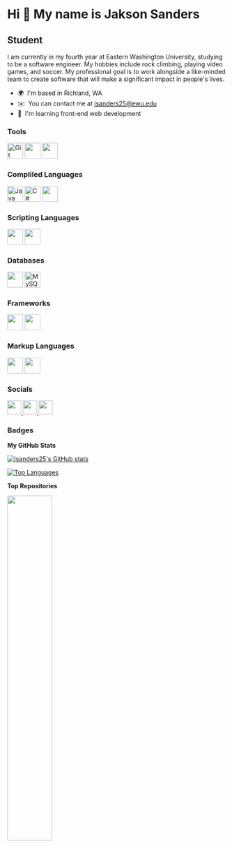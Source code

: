 Hi 👋 My name is Jakson Sanders
===============================

Student
-------

I am currently in my fourth year at Eastern Washington University, studying to be a software engineer. My hobbies include rock climbing, playing video games, and soccer. My professional goal is to work alongside a like-minded team to create software that will make a significant impact in people's lives.

* 🌍  I'm based in Richland, WA
* ✉️  You can contact me at [jsanders25@ewu.edu](mailto:jsanders25@ewu.edu)
* 🧠  I'm learning front-end web development

### Tools


<p align="left">
<a href="https://git-scm.com/" target="_blank" rel="noreferrer"><img src="https://raw.githubusercontent.com/danielcranney/readme-generator/main/public/icons/skills/git-colored.svg" width="36" height="36" alt="Git" /></a>
<img src="https://cdn.jsdelivr.net/gh/devicons/devicon@latest/icons/azuredevops/azuredevops-original.svg" width="36" height="36"/>
<img src="https://cdn.jsdelivr.net/gh/devicons/devicon@latest/icons/intellij/intellij-original.svg" width="36" height="36"/>      
                 
</p>

### Compliled Languages
<a href="https://www.oracle.com/java/" target="_blank" rel="noreferrer"><img src="https://raw.githubusercontent.com/danielcranney/readme-generator/main/public/icons/skills/java-colored.svg" width="36" height="36" alt="Java" /></a>
<a href="https://docs.microsoft.com/en-us/dotnet/csharp/" target="_blank" rel="noreferrer"><img src="https://raw.githubusercontent.com/danielcranney/readme-generator/main/public/icons/skills/csharp-colored.svg" width="36" height="36" alt="C#" /></a>
<img src="https://cdn.jsdelivr.net/gh/devicons/devicon@latest/icons/cplusplus/cplusplus-original.svg" width="36" height="36"/>

### Scripting Languages
<img src="https://cdn.jsdelivr.net/gh/devicons/devicon@latest/icons/javascript/javascript-original.svg" width="36" height="36"/>
<img src="https://cdn.jsdelivr.net/gh/devicons/devicon@latest/icons/python/python-original.svg" width="36" height="36"/>

### Databases
<img src="https://cdn.jsdelivr.net/gh/devicons/devicon@latest/icons/firebase/firebase-original.svg" width="36" height="36"/>
<a href="https://www.mysql.com/" target="_blank" rel="noreferrer"><img src="https://raw.githubusercontent.com/danielcranney/readme-generator/main/public/icons/skills/mysql-colored.svg" width="36" height="36" alt="MySQL" /></a>

### Frameworks
<img src="https://cdn.jsdelivr.net/gh/devicons/devicon@latest/icons/astro/astro-original.svg" width="36" height="36"/>
<img src="https://cdn.jsdelivr.net/gh/devicons/devicon@latest/icons/react/react-original.svg" width="36" height="36"/>

### Markup Languages
<img src="https://cdn.jsdelivr.net/gh/devicons/devicon@latest/icons/xml/xml-original.svg" width="36" height="36"/>
<img src="https://cdn.jsdelivr.net/gh/devicons/devicon@latest/icons/html5/html5-plain-wordmark.svg" width="36" height="36"/>

### Socials

<p align="left"> <a href="https://www.codepen.io/jsanders25" target="_blank" rel="noreferrer"> <picture> <source media="(prefers-color-scheme: dark)" srcset="https://raw.githubusercontent.com/danielcranney/readme-generator/main/public/icons/socials/codepen-dark.svg" /> <source media="(prefers-color-scheme: light)" srcset="https://raw.githubusercontent.com/danielcranney/readme-generator/main/public/icons/socials/codepen.svg" /> <img src="https://raw.githubusercontent.com/danielcranney/readme-generator/main/public/icons/socials/codepen.svg" width="32" height="32" /> </picture> </a> <a href="https://discord.com/users/jakyjak" target="_blank" rel="noreferrer"> <picture> <source media="(prefers-color-scheme: dark)" srcset="undefined" /> <source media="(prefers-color-scheme: dark)" srcset="https://raw.githubusercontent.com/danielcranney/readme-generator/main/public/icons/socials/discord.svg" /> <img src="https://raw.githubusercontent.com/danielcranney/readme-generator/main/public/icons/socials/discord.svg" width="32" height="32" /> </picture> </a> <a href="https://www.github.com/jsanders25" target="_blank" rel="noreferrer"> <picture> <source media="(prefers-color-scheme: dark)" srcset="https://raw.githubusercontent.com/danielcranney/readme-generator/main/public/icons/socials/github-dark.svg" /> <source media="(prefers-color-scheme: light)" srcset="https://raw.githubusercontent.com/danielcranney/readme-generator/main/public/icons/socials/github.svg" /> <img src="https://raw.githubusercontent.com/danielcranney/readme-generator/main/public/icons/socials/github.svg" width="32" height="32" /> </picture> </a></p>

### Badges

<b>My GitHub Stats</b>

<a href="http://www.github.com/jsanders25"><img src="https://github-readme-stats.vercel.app/api?username=jsanders25&show_icons=true&hide=&count_private=true&title_color=0891b2&text_color=ffffff&icon_color=0891b2&bg_color=1c1917&hide_border=true&show_icons=true" alt="jsanders25's GitHub stats" /></a>

<a href="https://github.com/jsanders25" align="left"><img src="https://github-readme-stats.vercel.app/api/top-langs/?username=jsanders25&langs_count=10&title_color=0891b2&text_color=ffffff&icon_color=0891b2&bg_color=1c1917&hide_border=true&locale=en&custom_title=Top%20%Languages" alt="Top Languages" /></a>

<b>Top Repositories</b>

<div width="100%" align="center"><a href="https://github.com/jsanders25/jsanders25.github.io" align="left"><img align="left" width="45%" src="https://github-readme-stats.vercel.app/api/pin/?username=jsanders25&repo=jsanders25.github.io&title_color=0891b2&text_color=ffffff&icon_color=0891b2&bg_color=1c1917&hide_border=true&locale=en" /></a></div><br /><br /><br /><br /><br /><br /><br />
